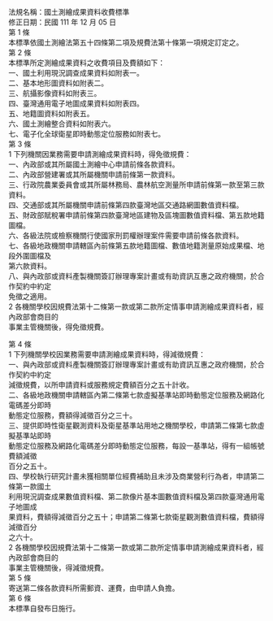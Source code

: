 法規名稱：國土測繪成果資料收費標準  
修正日期：民國 111 年 12 月 05 日  
第 1 條  
本標準依國土測繪法第五十四條第二項及規費法第十條第一項規定訂定之。  
第 2 條  
本標準所定測繪成果資料之收費項目及費額如下：  
一、國土利用現況調查成果資料如附表一。  
二、基本地形圖資料如附表二。  
三、航攝影像資料如附表三。  
四、臺灣通用電子地圖成果資料如附表四。  
五、地籍圖資料如附表五。  
六、國土測繪整合資料如附表六。  
七、電子化全球衛星即時動態定位服務如附表七。  
第 3 條  
1 下列機關因業務需要申請測繪成果資料時，得免徵規費：  
一、內政部或其所屬國土測繪中心申請前條各款資料。  
二、內政部營建署或其所屬機關申請前條第一款資料。  
三、行政院農業委員會或其所屬林務局、農林航空測量所申請前條第一款至第三款資料。  
四、交通部或其所屬機關申請前條第四款臺灣地區交通路網圖數值資料檔。  
五、財政部賦稅署申請前條第四款臺灣地區建物及區塊圖數值資料檔、第五款地籍圖檔。  
六、各級法院或檢察機關行使國家刑罰權辦理案件需要申請前條各款資料。  
七、各級地政機關申請轄區內前條第五款地籍圖檔、數值地籍測量原始成果檔、地段外圍圖檔及  
第六款資料。  
八、與內政部或資料產製機關簽訂辦理專案計畫或有助資訊互惠之政府機關，於合作契約中約定  
免徵之適用。  
2 各機關學校因規費法第十二條第一款或第二款所定情事申請測繪成果資料者，經內政部會商目的  
事業主管機關後，得免徵規費。  


第 4 條  
1 下列機關學校因業務需要申請測繪成果資料時，得減徵規費：  
一、與內政部或資料產製機關簽訂辦理專案計畫或有助資訊互惠之政府機關，於合作契約中約定  
減徵規費，以所申請資料或服務規定費額百分之五十計收。  
二、各級地政機關申請轄區內第二條第七款虛擬基準站即時動態定位服務及網路化電碼差分即時  
動態定位服務，費額得減徵百分之三十。  
三、提供即時性衛星觀測資料及衛星基準站用地之機關學校，申請第二條第七款虛擬基準站即時  
動態定位服務及網路化電碼差分即時動態定位服務，每設一基準站，得有一組帳號費額減徵  
百分之五十。  
四、學校執行研究計畫未獲相關單位經費補助且未涉及商業營利行為者，申請第二條第一款國土  
利用現況調查成果數值資料檔、第二款像片基本圖數值資料檔及第四款臺灣通用電子地圖成  
果資料，費額得減徵百分之五十；申請第二條第七款衛星觀測數值資料檔，費額得減徵百分  
之六十。  
2 各機關學校因規費法第十二條第一款或第二款所定情事申請測繪成果資料者，經內政部會商目的  
事業主管機關後，得減徵規費。  
第 5 條  
寄送第二條各款資料所需郵資、運費，由申請人負擔。  
第 6 條  
本標準自發布日施行。  


